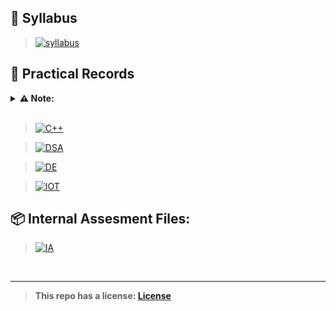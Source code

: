 ## 📝 **Syllabus**
> [![syllabus](https://img.shields.io/badge/syllabus_pdf-%23000000.svg?style=for-the-badge&logo=cplusplus&logoColor=FF7139)](https://drive.google.com/file/d/1TkXEC0OsTR6gEvqS6mmKeS_UQyfeb1nP/view?usp=sharing)

## 📄 **Practical Records**
<details>
    <summary><b>⚠️ Note:</b></summary>

*Before writing any program, please compile and run the code yourself. If any errors occur, feel free to report them in the issues section*

*Comments are only written to understand a part of a program. In that case, if you do not understand a part of the program - youcan write comments only for that specific part*

</details><br>

> [![C++](https://img.shields.io/badge/C++_PROGRAMMING-%23000000.svg?style=for-the-badge&logo=cplusplus&logoColor=FF7139)](record/cpp/README.md)

> [![DSA](https://img.shields.io/badge/DATA_STRUCTURE_&_ALGORITHM-%23000000.svg?style=for-the-badge&logo=DataStax&logoColor=FF7139)](record/dsa/README.md)

> [![DE](https://img.shields.io/badge/DE_&_CO-%23000000.svg?style=for-the-badge&logo=CircuitVerse&logoColor=FF7139)](record/de/README.md)

> [![IOT](https://img.shields.io/badge/IOT-%23000000.svg?style=for-the-badge&logo=CircuitVerse&logoColor=FF7139)](record/iot/README.md)

## 📦 **Internal Assesment Files:**
> [![IA](https://img.shields.io/badge/IA_Files-%23000000.svg?style=for-the-badge&logo=bookstack&logoColor=FF7139)](ia/README.md)

<br>

---

> **This repo has a license: [License](LICENSE)**
